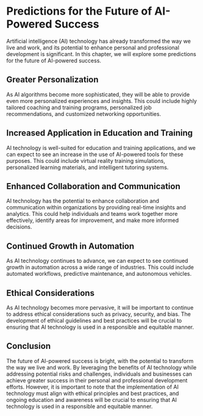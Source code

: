 Predictions for the Future of AI-Powered Success
==================================================================================

Artificial intelligence (AI) technology has already transformed the way we live and work, and its potential to enhance personal and professional development is significant. In this chapter, we will explore some predictions for the future of AI-powered success.

Greater Personalization
-----------------------

As AI algorithms become more sophisticated, they will be able to provide even more personalized experiences and insights. This could include highly tailored coaching and training programs, personalized job recommendations, and customized networking opportunities.

Increased Application in Education and Training
-----------------------------------------------

AI technology is well-suited for education and training applications, and we can expect to see an increase in the use of AI-powered tools for these purposes. This could include virtual reality training simulations, personalized learning materials, and intelligent tutoring systems.

Enhanced Collaboration and Communication
----------------------------------------

AI technology has the potential to enhance collaboration and communication within organizations by providing real-time insights and analytics. This could help individuals and teams work together more effectively, identify areas for improvement, and make more informed decisions.

Continued Growth in Automation
------------------------------

As AI technology continues to advance, we can expect to see continued growth in automation across a wide range of industries. This could include automated workflows, predictive maintenance, and autonomous vehicles.

Ethical Considerations
----------------------

As AI technology becomes more pervasive, it will be important to continue to address ethical considerations such as privacy, security, and bias. The development of ethical guidelines and best practices will be crucial to ensuring that AI technology is used in a responsible and equitable manner.

Conclusion
----------

The future of AI-powered success is bright, with the potential to transform the way we live and work. By leveraging the benefits of AI technology while addressing potential risks and challenges, individuals and businesses can achieve greater success in their personal and professional development efforts. However, it is important to note that the implementation of AI technology must align with ethical principles and best practices, and ongoing education and awareness will be crucial to ensuring that AI technology is used in a responsible and equitable manner.
